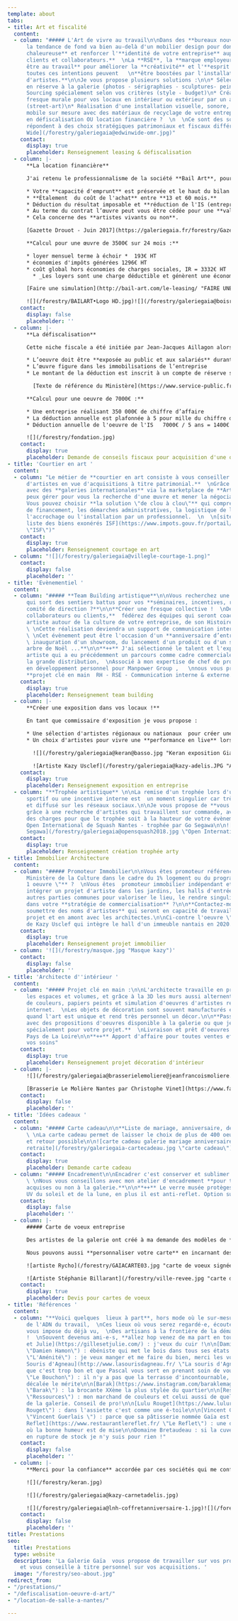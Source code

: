 ```yaml
---
template: about
tabs:
- title: Art et fiscalité
  content:
  - column: "##### L'Art de vivre au travail\n\nDans des **bureaux nouvelles générations,**
      la tendance de fond va bien au-delà d'un mobilier design pour donner une **ambiance
      chaleureuse** et renforcer l'**identité de votre entreprise** auprès de **vos
      clients et collaborateurs.**  \nLa **RSE**, la **marque employeur**, le **bien
      être au travail** pour améliorer la **créativité** et l'**esprit coopératif**,
      toutes ces intentions peuvent   \n**être boostées par l'installation d'oeuvres
      d'artistes.**\n\nJe vous propose plusieurs solutions :\n\n* Sélection d'oeuvres
      en réserve à la galerie (photos - sérigraphies - sculptures- peintures )\n*
      Sourcing spécialement selon vos critères (style - budget)\n* Création d'une
      fresque murale pour vos locaux en intérieur ou extérieur par un artiste graffeur
      (street-art)\n* Réalisation d'une installation visuelle, sonore, lumineuse,
      mobile sur mesure avec des matériaux de recyclage de votre entreprise...\n\n**Achat
      en défiscalisation OU location financière ?  \n  \nCe sont des solutions qui
      répondent à des choix stratégiques patrimoniaux et fiscaux différents.**\n\n![Edwin
      Wide](/forestry/galeriegaia@edwinwide-omr.jpg)"
    contact:
      display: true
      placeholder: Renseignement leasing & défiscalisation
  - column: |-
      **La location financière**

      J'ai retenu le professionnalisme de la société **Bail Art**, pour faciliter l'accès à des œuvres d'art avec la location & option d'achat à la fin du contrat (leasing).

      * Votre **capacité d'emprunt** est préservée et le haut du bilan allégé (hors IFRS)
      * **Étalement  du coût de l'achat** entre **13 et 60 mois.**
      * Déduction du résultat imposable et **réduction de l'IS (entreprises)** ou **IRPP (professions libérales).**
      * Au terme du contrat l’œuvre peut vous être cédée pour une **valeur résiduelle** de 5%.
      * Cela concerne des **artistes vivants ou non**.

      [Gazette Drouot - Juin 2017](https://galeriegaia.fr/forestry/Gazette drouot juin 2017.pdf "Article Gazette drouot ")

      **Calcul pour une œuvre de 3500€ sur 24 mois :**

      * loyer mensuel terme à échoir *  193€ HT
      * économies d'impôts générées 1296€ HT
      * coût global hors économies de charges sociales, IR = 3332€ HT
        * _Les loyers sont une charge déductible et génèrent une économie d'IS estimée à 28 %_

      [Faire une simulation](http://bail-art.com/le-leasing/ "FAIRE UNE SIMULATION")

      ![](/forestry/BAILART•Logo HD.jpg)![](/forestry/galeriegaia@boisrond-omr.jpg)
    contact:
      display: false
      placeholder: ''
  - column: |-
      **La défiscalisation**

      Cette niche fiscale a été initiée par Jean-Jacques Aillagon alors Ministre de la Culture  pour **soutenir les artistes vivants**. Ainsi entreprises et professions libérales peuvent s'engager sur ce **mécénat en se constituant un patrimoine.**

      * L’oeuvre doit être **exposée au public et aux salariés** durant 5 ans
      * L’œuvre figure dans les immobilisations de l’entreprise
      * Le montant de la déduction est inscrit à un compte de réserve spécial au passif du bilan de la société.

        [Texte de référence du Ministère](https://www.service-public.fr/professionnels-entreprises/vosdroits/F32914 "Texte officiel")

      **Calcul pour une oeuvre de 7000€ :**

      * Une entreprise réalisant 350 000€ de chiffre d’affaire
      * La déduction annuelle est plafonnée à 5 pour mille du chiffre d’affaire soit 350 000 x 0,005 = 1750€ de plafond annuel déductible
      * Déduction annuelle de l'oeuvre de l'IS   7000€ / 5 ans = 1400€

      ![](/forestry/fondation.jpg)
    contact:
      display: true
      placeholder: Demande de conseils fiscaux pour acquisition d'une oeuvre
- title: 'Courtier en art '
  content:
  - column: "Le métier de **courtier en art consiste à vous conseiller sur une sélection
      d'artistes en vue d'acquisitions à titre patrimonial.**  \nGrâce à des contacts
      avec des **galeries internationales** via la marketplace de **Artprice**, je
      peux gérer pour vous la recherche d'une œuvre et mener la négociation.  \n  \n\\++
      Vous pouvez choisir **la solution \"de clou à clou\"** qui comprend le dossier
      de financement, les démarches administratives, la logistique de livraison et
      l'accrochage ou l'installation par un professionnel.  \n  \n[site info.gouv
      liste des biens exonérés ISF](https://www.impots.gouv.fr/portail/particulier/patrimoine-taxable-lisf
      \"ISF\")"
    contact:
      display: true
      placeholder: Renseignement courtage en art
  - column: "![](/forestry/galeriegaia@villegle-courtage-1.png)"
    contact:
      display: false
      placeholder: ''
- title: 'Evènementiel '
  content:
  - column: "##### **Team Building artistique**\n\nVous recherchez une idée originale,
      qui sort des sentiers battus pour vos **séminaires, incentives, réunions de
      comité de direction ?**\n\n**Créer une fresque collective !  \nDe 10 à 1000
      collaborateurs ou clients,**  fédérez des équipes qui seront coachées par une
      artiste autour de la culture de votre entreprise, de son Histoire, de ses  valeurs.
      \ \nCette réalisation deviendra un support de communication interne et externe.
      \ \nCet évènement peut être l'occasion d'un **anniversaire d’entreprise, d'une
      \ inauguration d'un showroom, du lancement d'un produit ou d'un service, d'un
      arbre de Noël ...**\n\n**++** J'ai sélectionné le talent et l'expérience d'une
      artiste qui a eu précédemment un parcours comme cadre commerciale dans dans
      la grande distribution,  \nAssocié à mon expertise de chef de projet et de formateur
      en développement personnel pour Manpower Group ,   \nnous vous proposons un
      **projet clé en main  RH - RSE - Communication interne & externe.**\n\n![](/forestry/galeriegaia@nathalieperie-teambuilding.jpg)\n\n![](/forestry/galeriegaia@nathalieperie-fresqueRSE.jpg)"
    contact:
      display: true
      placeholder: Renseignement team building
  - column: |-
      **Créer une exposition dans vos locaux !**

      En tant que commissaire d'exposition je vous propose :

      * Une sélection d'artistes régionaux ou nationaux  pour créer une **expérience client singulière** avec la médiation artistique lors du vernissage.
      * Un choix d'artistes pour vivre une **performance en live** lors d'une soirée privée, d'un congrès, d'un anniversaire mémoriel.

        ![](/forestry/galeriegaia@keran@basso.jpg "Keran exposition Giani Basso")

        ![Artiste Kazy Usclef](/forestry/galeriegaia@kazy-adelis.JPG "Adelis 70 ans ")
    contact:
      display: true
      placeholder: Renseignement exposition en entreprise
  - column: "**Trophée artistique** \n\nLa remise d'un trophée lors d'un challenge
      sportif ou une incentive interne est  un moment singulier car très photographié
      et diffusé sur les réseaux sociaux.\n\nJe vous propose de **vous démarquer**
      grâce à une recherche d'artistes qui travaillent sur commande, avec un cahier
      des charges pour que le trophée soit à la hauteur de votre évènement.\n\nCi-dessous
      Open International de Squash Nantes - trophée par Go Segawa\n\n![Artiste Go
      Segawa](/forestry/galeriegaia@opensquash2018.jpg \"Open International Squash\")"
    contact:
      display: true
      placeholder: Renseignement création trophée arty
- title: Immobilier Architecture
  content:
  - column: "##### Promoteur Immobilier\n\nVous êtes promoteur référencé auprès du
      Ministère de la Culture dans le cadre du 1% logement ou du programme **\"1 immeuble
      1 oeuvre \"** ?  \nVous êtes  promoteur immobilier indépendant et vous souhaitez
      intégrer un projet d'artiste dans les jardins, les halls d'entrée ou toutes
      autres parties communes pour valoriser le lieu, le rendre singulier et attractif
      dans votre **stratégie de commercialisation** ?\n\n**Contactez-moi pour vous
      soumettre des noms d'artistes** qui seront en capacité de travailler en mode
      projet et en amont avec les architectes.\n\nCi-contre l'oeuvre \"Le masque\"
      de Kazy Usclef qui intègre le hall d'un immeuble nantais en 2020."
    contact:
      display: true
      placeholder: Renseignement projet immobilier
  - column: '![](/forestry/masque.jpg "Masque kazy")'
    contact:
      display: false
      placeholder: ''
- title: 'Architecte d''intérieur '
  content:
  - column: "##### Projet clé en main :\n\nL'architecte travaille en priorité sur
      les espaces et volumes, et grâce à la 3D les murs aussi alternent entre simulation
      de couleurs, papiers peints et simulation d'oeuvres d'artistes récupérées sur
      internet.  \nLes objets de décoration sont souvent manufacturés et multiples
      quand l'art est unique et rend très personnel un décor.\n\n**Passez au concret
      avec des propositions d'oeuvres disponible à la galerie ou que je sourcerais
      spécialement pour votre projet.**  \nLivraison et prêt d'oeuvres sur la région
      Pays de La Loire\n\n**++** Apport d'affaire pour toutes ventes effectuées par
      vos soins"
    contact:
      display: true
      placeholder: Renseignement projet décoration d'intérieur
  - column: |-
      ![](/forestry/galeriegaia@brasserielemoliere@jeanfrancoismoliere.jpg)

      [Brasserie Le Molière Nantes par Christophe Vinet](https://www.facebook.com/pg/Christophe-Vinet-102063224512436/community/ "Le Molière Christophe Vinet")
    contact:
      display: false
      placeholder: ''
- title: 'Idées cadeaux '
  content:
  - column: "##### Carte cadeau\n\n**Liste de mariage, anniversaire, départ à la retraite**
      \ \nLa carte cadeau permet de laisser le choix de plus de 400 oeuvres  \nÉchange
      et retour possible\n\n![carte cadeau galerie mariage anniversaire départ à la
      retraite](/forestry/galeriegaia-cartecadeau.jpg \"carte cadeau\")"
    contact:
      display: true
      placeholder: Demande carte cadeau
  - column: "##### Encadrement\n\nEncadrer c'est conserver et sublimer une oeuvre.
      \ \nNous vous conseillons avec mon atelier d'encadrement **pour toutes oeuvres
      acquises ou non à la galerie.**\n\n**++** Le verre musée protèges à 98% des
      UV du soleil et de la lune, en plus il est anti-reflet. Option sur devis.\n\n![](/forestry/galeriegaia-encadrement.jpg)"
    contact:
      display: false
      placeholder: ''
  - column: |-
      ##### Carte de voeux entreprise

      Des artistes de la galerie ont créé à ma demande des modèles de **cartes de voeux disponibles dans un catalogue** [sur demande](galeriegaia@orange.fr "catalogue carte de voeux ").

      Nous pouvons aussi **personnaliser votre carte** en incarnant des valeurs de votre entreprise, insérer votre **logo et un texte**.

      ![artiste Rycho](/forestry/GAIACARTE03.jpg "carte de voeux signées numérotées")

      ![Artiste Stéphanie Billarant](/forestry/ville-revee.jpg "carte de voeux ")
    contact:
      display: true
      placeholder: Devis pour cartes de voeux
- title: 'Références '
  content:
  - column: "**Voici quelques  lieux à part**, hors mode où le sur-mesure fait partie
      de l'ADN du travail,  \nCes lieux où vous serez regardé-e, écouté-e sans qu'on
      vous impose du déjà vu,  \nDes artisans à la frontière de la démarche artistique
      !  \nSouvent devenus ami-e-s, **allez hop venez de ma part en toute légèreté**\n\n[Gilles
      et Julie](https://gillesetjulie.com/) : j'veux du cuir !\n\n[Damien Hamon](https://daha.fr/
      \"Damien Hamon\") : ébéniste qui met le bois dans tous ses états !\n\n[L'Aménité](https://www.lamenite-restaurant-nantes.com/
      \"L'Aménité\") : je veux manger et me faire du bien, merci les voisins\n\n[La
      Souris d'Agneau](http://www.lasourisdagneau.fr/ \"La souris d'Agneau\") : parce
      que c'est trop bon et que Pascal vous sert en prenant soin de vous\n\n[Le Bouchon](https://www.le-bouchon-nantes.com/
      \"Le Bouchon\") : il n'y a pas que la terrasse d'incontournable, toute l'équipe
      décalée le mérite\n\n[Barak](https://www.instagram.com/baraklemagasin/?hl=fr
      \"Barak\") : la brocante XXème la plus stylée du quartier\n\n[Ressources](https://ressource-peintures.com/
      \"Ressources\") : mon marchand de couleurs et celui aussi de quelques artistes
      de la galerie. Conseil de pro!\n\n[Lulu Rouget](https://www.lulurouget.fr/ \"Lulu
      Rouget\") : dans l'assiette c'est comme une é-toile\n\n[Vincent Guerlais](https://www.vincentguerlais.com/
      \"Vincent Guerlais \") : parce que sa pâtisserie nommée Gaïa est juste un délice\n\n[Le
      Reflet](https://www.restaurantlereflet.fr/ \"Le Reflet\") : une délicieuse cuisine
      où la bonne humeur est de mise\n\nDomaine Bretaudeau : si la cuvée Gaïa est
      en rupture de stock je n'y suis pour rien !"
    contact:
      display: false
      placeholder: ''
  - column: |-
      **Merci pour la confiance** accordée par ces sociétés qui me confient des projets riches en défis et émotions artistiques.

      ![](/forestry/keran.jpg)

      ![](/forestry/galeriegaia@kazy-carnetadelis.jpg)

      ![](/forestry/galeriegaia@lnh-coffretanniversaire-1.jpg)![](/forestry/cinna_logo_zeeblog_zeeloft.jpg)![](/forestry/logo galeries lafayette.jpg)![](/forestry/LOGO SQUASH.png)![](/forestry/LOGO OMR.png)![](/forestry/LOGO AUDI.jpg)![](/forestry/logochristophevinet.jpg)![](/forestry/index.png)
    contact:
      display: false
      placeholder: ''
title: Prestations
seo:
  title: Prestations
  type: website
  description: 'La Galerie Gaïa  vous propose de travailler sur vos projets professionnels
    et vous conseille à titre personnel sur vos acquisitions. '
  image: "/forestry/seo-about.jpg"
redirect_from:
- "/prestations/"
- "/defiscalisation-oeuvre-d-art/"
- "/location-de-salle-a-nantes/"

---
```


